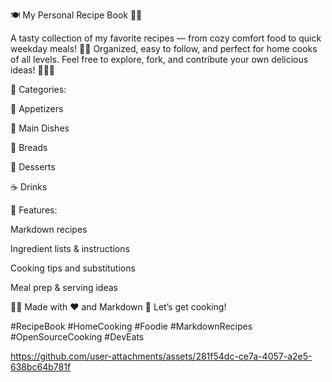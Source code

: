 🍽️ My Personal Recipe Book 🧑‍🍳

A tasty collection of my favorite recipes — from cozy comfort food to quick weekday meals! 🥘✨
Organized, easy to follow, and perfect for home cooks of all levels.
Feel free to explore, fork, and contribute your own delicious ideas! 🍕🍜🍰

📁 Categories:

🥗 Appetizers

🍝 Main Dishes

🍞 Breads

🍪 Desserts

☕ Drinks

📌 Features:

Markdown recipes

Ingredient lists & instructions

Cooking tips and substitutions

Meal prep & serving ideas

👨‍💻 Made with ❤️ and Markdown
🍴 Let’s get cooking!

#RecipeBook
#HomeCooking 
#Foodie
#MarkdownRecipes
#OpenSourceCooking
#DevEats

https://github.com/user-attachments/assets/281f54dc-ce7a-4057-a2e5-638bc64b781f
